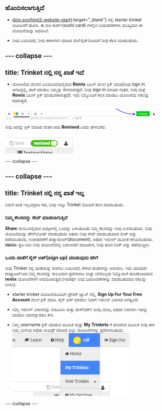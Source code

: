 ## ಹೊಂದಿಸಲಾಗುತ್ತಿದೆ

- [dojo.soy/html2-website-start](http://dojo.soy/html2-website-start){:target="_blank"} ನಲ್ಲಿ starter trinket ಯೋಜನೆಗೆ ಹೋಗಿ. ಈ ಸುಶಿ ಕಾರ್ಡ್(sushi card) ‌ಗಳಲ್ಲಿನ ಉದಾಹರಣೆಗಳು ಮುಖ್ಯವಾಗಿ ಈ ಯೋಜನೆಯನ್ನು ಆಧರಿಸಿವೆ.

- ನೀವು ಬಯಸಿದರೆ, ನೀವು ಈಗಾಗಲೇ ಮಾಡಿದ ವೆಬ್‌ಸೈಟ್‌ನೊಂದಿಗೆ ನೀವು ಕೆಲಸ ಮಾಡಬಹುದು.

## \--- collapse \---

## title: Trinket ‌ನಲ್ಲಿ ನನ್ನ ಖಾತೆ ಇದೆ

- ಯೋಜನೆಯ ಮೇಲಿನ ಬಲಮೂಲೆಯಲ್ಲಿರುವ **Remix** ಬಟನ್ ಮೇಲೆ ಕ್ಲಿಕ್ ಮಾಡಿ(ನೀವು sign in ಆಗದಿದ್ದಲ್ಲಿ, ಹಾಗೆ ಮಾಡಲು ನಿಮ್ಮನ್ನು ಕೇಳಲಾಗುತ್ತದೆ. ನೀವು sign in ಮಾಡಿದ ನಂತರ, ನೀವು ಮತ್ತೆ **Remix** ಬಟನ್ ಕ್ಲಿಕ್ ಮಾಡಬೇಕಾಗುತ್ತದೆ). ಇದು ನಿಮ್ಮೊಂದಿಗೆ ಕೆಲಸ ಮಾಡಲು ಯೋಜನೆಯ ನಕಲನ್ನು ರಚಿಸುತ್ತದೆ. 

![Remix button](images/tktRemixButtonArrow.png)

ನೀವು ಅದನ್ನು ಕ್ಲಿಕ್ ಮಾಡಿದ ನಂತರ ಅದು **Remixed** ಎಂದು ಹೇಳಬೇಕು:

![Button now says "remixed"](images/tktRemixedSmall.png)

\--- /collapse \---

## \--- collapse \---

## title: Trinket ‌ನಲ್ಲಿ ನನ್ನ ಖಾತೆ ಇಲ್ಲ

ನಿಮಗೆ ಖಾತೆ ಇಲ್ಲದಿದ್ದರೂ ಸಹ, ನೀವು ಇನ್ನೂ Trinket ‌ನೊಂದಿಗೆ ಕೆಲಸ ಮಾಡಬಹುದು.

### ನಿಮ್ಮ ಕೆಲಸವನ್ನು ಸೇವ್ ಮಾಡಲಾಗುತ್ತಿದೆ

**Share** ಮೆನುವಿನಲ್ಲಿರುವ ಆಯ್ಕೆಗಳಲ್ಲಿ ಒಂದನ್ನು ಬಳಸಿಕೊಂಡು ನಿಮ್ಮ ಕೆಲಸವನ್ನು ನೀವು ಉಳಿಸಬಹುದು. ನೀವು ಯೋಜನೆಯನ್ನು ಡೌನ್‌ಲೋಡ್ ಮಾಡಬಹುದು ಅಥವಾ ನೀವು ಸೇವ್ ಮಾಡಬಹುದಾದ ಲಿಂಕ್ ಅನ್ನು ಪಡೆಯಬಹುದು, ಉದಾಹರಣೆಗೆ ಡಾಕ್ಯುಮೆಂಟ್‌(document), ಅಥವಾ ಇಮೇಲ್ ಮೂಲಕ ಕಳುಹಿಸಬಹುದು. **ಗಮನಿಸಿ**: ಪ್ರತಿ ಬಾರಿ ನೀವು ಯೋಜನೆಯಲ್ಲಿ ಬದಲಾವಣೆ ಮಾಡಿದಾಗ, ನೀವು ಹೊಸ ಲಿಂಕ್ ಅನ್ನು ಪಡೆಯುತ್ತೀರಿ.

### ಒಂದು ಖಾತೆಗೆ ಸೈನ್ ಅಪ್(sign up) ಮಾಡುವುದು ಹೇಗೆ

ನೀವು Trinker ‌ನಲ್ಲಿ ಖಾತೆಯನ್ನು ರಚಿಸಲು ಬಯಸಿದರೆ, ಕೆಳಗಿನ ಹಂತಗಳನ್ನು ಅನುಸರಿಸಿ. ಇದು ಯಾವುದೇ ಕಂಪ್ಯೂಟರ್‌ನಿಂದ ನಿಮ್ಮ ಕೆಲಸವನ್ನು ಸುಲಭವಾಗಿ ಪ್ರವೇಶಿಸಲು ಮತ್ತು ಬೇರೊಬ್ಬರು ನಿಮ್ಮೊಂದಿಗೆ ಹಂಚಿಕೊಂಡಿರುವ **remix** ಯೋಜನೆಗಳಿಗೆ ಅನುಮತಿಸುತ್ತದೆ.(ಇದರರ್ಥ ನೀವು ಬದಲಾವಣೆಗಳನ್ನು ಮಾಡಬಹುದಾದ ನಕಲನ್ನು ಉಳಿಸಿ).

- starter trinket ಯೋಜನೆಯೊಂದಿಗೆ ಬ್ರೌಸರ್ ಟ್ಯಾಬ್ ನಲ್ಲಿ, **Sign Up For Your Free Account** ಮೇಲೆ ಕ್ಲಿಕ್ ಮಾಡಿ. ಸೈನ್ ಅಪ್ ಮಾಡಲು ನಿಮಗೆ ಇಮೇಲ್ ವಿಳಾಸದ ಅಗತ್ಯವಿದೆ.

- ನಿಮ್ಮ ಇಮೇಲ್ ವಿಳಾಸವನ್ನು ನಮೂದಿಸಿ ಮತ್ತು ಪಾಸ್‌ವರ್ಡ್ ಆಯ್ಕೆ ಮಾಡಿ, ಅಥವಾ ನಿಮಗಾಗಿ ಇದನ್ನು ಮಾಡಲು ಯಾರನ್ನಾದರೂ ಕೇಳಿ.

- ನಿಮ್ಮ username ಕ್ಲಿಕ್ ಮಾಡುವ ಮೂಲಕ ಮತ್ತು **My Trinkets** ಗೆ ಹೋಗುವ ಮೂಲಕ ನೀವು ಈಗ ನಿಮ್ಮ ಉಳಿಸಿದ ಅಥವಾ ರೀಮಿಕ್ಸ್ ಮಾಡಿದ ಎಲ್ಲಾ ಯೋಜನೆಗಳನ್ನು ಪ್ರವೇಶಿಸಬಹುದು. !["My Trinkets" menu item](images/myTrinketsMenu.png)

\--- /collapse \---